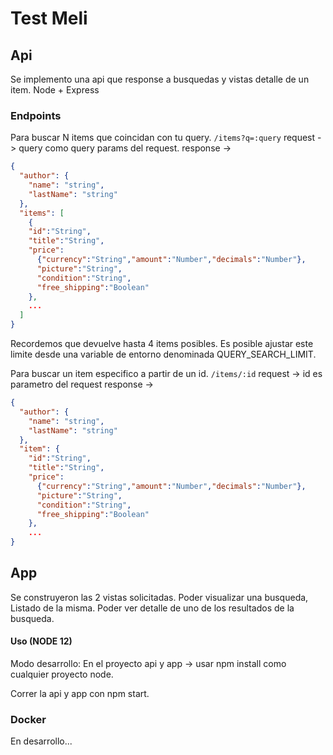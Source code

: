 # Test Meli

## Api
Se implemento una api que response a busquedas y vistas detalle de un item.
Node + Express

### Endpoints

Para buscar N items que coincidan con tu query.
`/items?q=:query`
request -> query como query params del request.
response ->
```json
{
  "author": {
    "name": "string",
    "lastName": "string"
  },
  "items": [
    {
    "id":"String",
    "title":"String",
    "price":
      {"currency":"String","amount":"Number","decimals":"Number"},
      "picture":"String",
      "condition":"String",
      "free_shipping":"Boolean"
    },
    ...
  ]
}
```
Recordemos que devuelve hasta 4 items posibles.
Es posible ajustar este limite desde una variable de entorno denominada QUERY_SEARCH_LIMIT.

Para buscar un item especifico a partir de un id.
`/items/:id`
request -> id es parametro del request
response ->
```json
{
  "author": {
    "name": "string",
    "lastName": "string"
  },
  "item": {
    "id":"String",
    "title":"String",
    "price":
      {"currency":"String","amount":"Number","decimals":"Number"},
      "picture":"String",
      "condition":"String",
      "free_shipping":"Boolean"
    },
    ...
}
```

## App

Se construyeron las 2 vistas solicitadas.
Poder visualizar una busqueda, Listado de la misma.
Poder ver detalle de uno de los resultados de la busqueda.

#### Uso (NODE 12)

Modo desarrollo:
En el proyecto api y app -> usar npm install como cualquier proyecto node.

Correr la api y app con npm start.

### Docker
En desarrollo...

